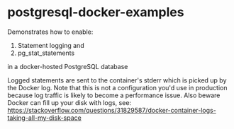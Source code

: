 # postgresql-docker-examples

Demonstrates how to enable:
1. Statement logging and
1. pg_stat_statements

in a docker-hosted PostgreSQL database

Logged statements are sent to the container's stderr which is picked up by the Docker log. Note that this is not a configuration you'd use in production because log traffic is likely to become a performance issue. Also beware Docker can fill up your disk with logs, see: https://stackoverflow.com/questions/31829587/docker-container-logs-taking-all-my-disk-space
